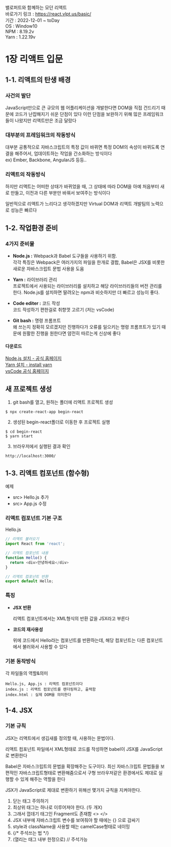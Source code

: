 밸로퍼트와 함꼐하는 모던 리액트  
바로가기 링크 : https://react.vlpt.us/basic/  
기간 : 2022-12-01 ~ toDay  
OS : Window10  
NPM : 8.19.2v    
Yarn : 1.22.19v    



# 1장 리액트 입문


## 1-1. 리액트의 탄생 배경


### 사건의 발단

JavaScript만으로 큰 규모의 웹 어플리케이션을 개발한다면 DOM을 직접 건드리기 때문에 코드가 난잡해지기 쉬운 단점이 있다
이런 단점을 보완하기 위해 많은 프레임워크들이 나왔지만 리액트만은 조금 달랐다  


### 대부분의 프레임워크의 작동방식

대부분 공통적으로 자바스크립트의 특정 값이 바뀌면 특정 DOM의 속성이 바뀌도록 연결을 해주어서, 업데이트하는 작업을 간소화하는 방식이다  
ex) Ember, Backbone, AngularJS 등등..


### 리액트의 작동방식

하지만 리액트는 어떠한 상태가 바뀌었을 때, 그 상태에 따라 DOM을 아예 처음부터 새로 만들고, 이전과 다른 부분만 바꿔서 보여주는 방식이다

일반적으로 리액트가 느리다고 생각하겠지만 Virtual DOM과 리액트 개발팀의 노력으로 성능은 빠르다


## 1-2. 작업환경 준비


### 4가지 준비물

+ **Node.js :** Webpack과 Babel 도구들을 사용하기 위함.  
 각각 특징은  Webpack은 여러가지의 파일을 한개로 결합, Babel은 JSX를 비롯한 새로운 자바스크립트 문법 사용을 도움

+ **Yarn :** 라이브러리 관리  
 프로젝트에서 사용되는 라이브러리를 설치하고 해당 라이브러리들의 버전 관리를 한다. Node.js를 설치하면 딸려오는 npm과 비슷하지만 더 빠르고 성능이 좋다.

+ **Code editer :** 코드 작성  
 코드 작성하기 편한걸로 취향껏 고르기 (저는 vsCode)

+ **Git bash :** 명령 프롬프트  
 왜 쓰는지 정확히 모르겠지만 진행하다가 오류를 일으키는 명령 프롬프트가 있기 때문에 원활한 진행을 원한다면 얌전히 따르는게 신상에 좋다


#### 다운로드

[Node.js 설치 - 공식 홈페이지](https://nodejs.org/)  
[Yarn 설치 - install yarn](https://yarnpkg.com/en/docs/install)  
[vsCode 공식 홈페이지](https://code.visualstudio.com/)  


## 새 프로젝트 생성

1. git bash를 열고, 원하는 폴더에 리액트 프로젝트 생성
``` 
$ npx create-react-app begin-react 
```

2. 생성된 begin-react폴더로 이동한 후 프로젝트 실행
```
$ cd begin-react
$ yarn start
```

3. 브라우저에서 실행된 결과 확인
```
http://localhost:3000/
```



## 1-3. 리액트 컴포넌트 (함수형)

예제
+ src> Hello.js 추가
+ src> App.js 수정


### 리액트 컴포넌트 기본 구조

Hello.js
```js
// 리액트 불러오기
import React from 'react';

// 리액트 컴포넌트 내용
function Hello() {
  return <div>안녕하세요</div>
}

// 리액트 컴포넌트 반환
export default Hello;
```

### 특징
+ **JSX 반환**

  리액트 컴포넌트에서는 XML형식의 반환 값을 JSX라고 부른다


+ **코드의 재사용성**

  위에 코드에서 Hello라는 컴포넌트를 반환하는데, 해당 컴포넌트는 다른 컴포넌트에서 불러와서 사용할 수 있다 


### 기본 동작방식

각 파일들의 역할&의미
```
Hello.js, App.js : 리액트 컴포넌트이다
index.js : 리액트 컴포넌트를 렌더링하고, 출력함
index.html : 실제 DOM을 의미한다
```

## 1-4. JSX

### 기본 규칙
JSX는 리액트에서 생김새를 정의할 때, 사용하는 문법이다. 

리액트 컴포넌트 파일에서 XML형태로 코드를 작성하면 babel이 JSX를 JavaScript로 변환한다

Babel은 자바스크립트의 문법을 확장해주는 도구이다.
최신 자바스크립트 문법들을 보편적인 자바스크립트형태로 변환해줌으로서 구형 브라우저같은 환경에서도 제대로 실행할 수 있게 해주는 역할을 한다

JSX가 JavaScript로 제대로 변환하기 위해선 몇가지 규칙을 지켜야한다.

1. 닫는 태그 주의하기
2. 최상위 태그는 하나로 이루어져야 한다. (두 개X)
3. 그래서 껍데기 태그인 Fragment도 존재함 <> </> 
3. JSX 내부에 자바스크립트 변수를 보여줘야 할 때에는 {} 으로 감싸기
4. style과 className을 사용할 때는 camelCase형태로 네이밍
5. {/* 주석쓰는 법 */}
6. (열리는 태그 내부 한정으로) // 주석가능


